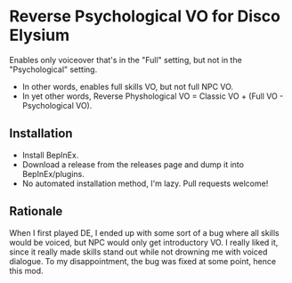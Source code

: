 # Reverse Psychological VO for Disco Elysium

Enables only voiceover that's in the "Full" setting, but not in the "Psychological" setting.
* In other words, enables full skills VO, but not full NPC VO.
* In yet other words, Reverse Physhological VO = Classic VO + (Full VO - Psychological VO).

## Installation

* Install BepInEx.
* Download a release from the releases page and dump it into BepInEx/plugins.
* No automated installation method, I'm lazy. Pull requests welcome!

## Rationale

When I first played DE, I ended up with some sort of a bug where all skills
would be voiced, but NPC would only get introductory VO. I really liked it,
since it really made skills stand out while not drowning me with voiced
dialogue. To my disappointment, the bug was fixed at some point, hence this
mod.
